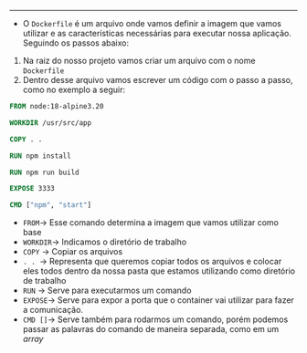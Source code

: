 ___
- O `Dockerfile` é um arquivo onde vamos definir a imagem que vamos utilizar e as características necessárias para executar nossa aplicação. Seguindo os passos abaixo:
1. Na raiz do nosso projeto vamos criar um arquivo com o nome `Dockerfile`
2. Dentro desse arquivo vamos escrever um código com o passo a passo, como no exemplo a seguir:
```Dockerfile
FROM node:18-alpine3.20

WORKDIR /usr/src/app

COPY . .

RUN npm install

RUN npm run build

EXPOSE 3333

CMD ["npm", "start"]
```
- `FROM`-> Esse comando determina a imagem que vamos utilizar como base
- `WORKDIR`-> Indicamos o diretório de trabalho
- `COPY` -> Copiar os arquivos
- `. . `-> Representa que queremos copiar todos os arquivos e colocar eles todos dentro da nossa pasta que estamos utilizando como diretório de trabalho
- `RUN` -> Serve para executarmos um comando
- `EXPOSE`-> Serve para expor a porta que o container vai utilizar para fazer a comunicação.
- `CMD []`-> Serve também para rodarmos um comando, porém podemos passar as palavras do comando de maneira separada, como em um *array*